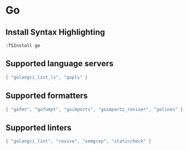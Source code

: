 # Go

## Install Syntax Highlighting

```vim
:TSInstall go
```

## Supported language servers

```lua
{ "golangci_lint_ls", "gopls" }
```

## Supported formatters

```lua
{ "gofmt", "gofumpt", "goimports", "goimports_reviser", "golines" }
```

## Supported linters

```lua
{ "golangci_lint", "revive", "semgrep", "staticcheck" }
```
